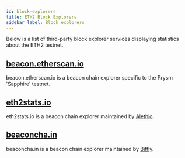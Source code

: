 ```yaml
---
id: block-explorers
title: ETH2 Block Explorers
sidebar_label: Block explorers
---
```


Below is a list of third-party block explorer services displaying statistics about the ETH2 testnet.

## [beacon.etherscan.io](https://beacon.etherscan.io)

beacon.etherscan.io is a beacon chain explorer specific to the Prysm 'Sapphire' testnet.

## [eth2stats.io](https://eth2stats.io)

eth2stats.io is a beacon chain explorer maintained by [Alethio](https://aleth.io).

## [beaconcha.in](https://beaconcha.in/)

beaconcha.in is a beacon chain explorer maintained by [Bitfly](https://www.bitfly.at).
